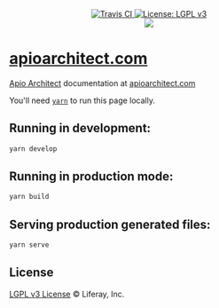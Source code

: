 <div align="center">
    <a href="https://travis-ci.org/liferay/apioarchitect.wedeploy.io">
        <img src="https://travis-ci.org/liferay/apioarchitect.wedeploy.io.svg?branch=master" alt="Travis CI" />
    </a>
    <a href='https://www.gnu.org/licenses/lgpl-3.0'>
        <img src='https://img.shields.io/badge/License-LGPL%20v3-blue.svg' alt='License: LGPL v3' />
    </a>
</div>

<div align="center">
    <img src="https://raw.githubusercontent.com/liferay/com-liferay-apio-architect/master/images/logo.png"/>
</div>

# [apioarchitect.com](http://apioarchitect.com)

[Apio Architect](https://github.com/liferay/com-liferay-apio-architect) documentation at [apioarchitect.com](http://apioarchitect.com)

You'll need [`yarn`](https://yarnpkg.com/docs/install/) to run this page locally.

## Running in development:

```bash
yarn develop
```

## Running in production mode:

```bash
yarn build
````

## Serving production generated files:

```bash
yarn serve
````

## License

[LGPL v3 License](../LICENSE) © Liferay, Inc.